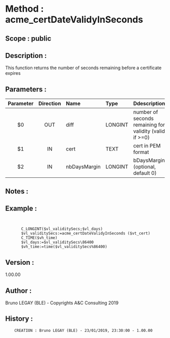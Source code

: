﻿# **Method :** acme_certDateValidyInSeconds## **Scope :** public## **Description :** This function returns the number of seconds remaining before a certificate expires## **Parameters :** | Parameter | Direction | Name | Type | Ddescription | |:----:|:----:|:----|:----|:----| | $0 | OUT | diff | LONGINT | number of seconds remaining for validity (valid if >=0) | | $1 | IN | cert | TEXT | cert in PEM format | | $2 | IN | nbDaysMargin | LONGINT | bDaysMargin (optional, default 0) | ## **Notes :** ## **Example :** ```             C_LONGINT($vl_validitySecs;$vl_days)       $vl_validitySecs:=acme_certDateValidyInSeconds ($vt_cert)       C_TIME($vh_time)       $vl_days:=$vl_validitySecs\86400       $vh_time:=time($vl_validitySecs%86400)```## **Version :** 1.00.00## **Author :** Bruno LEGAY (BLE) - Copyrights A&C Consulting 2019## **History :**          CREATION : Bruno LEGAY (BLE) - 23/01/2019, 23:30:00 - 1.00.00